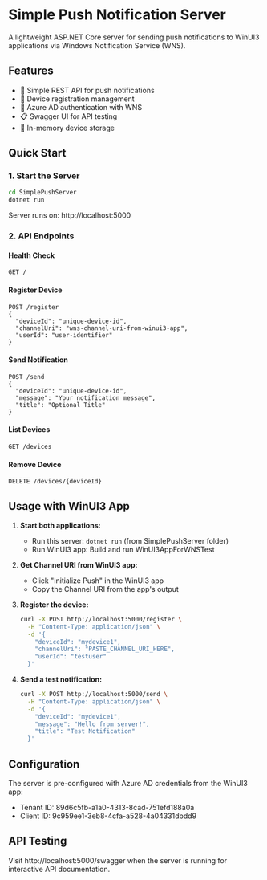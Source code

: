 # Simple Push Notification Server

A lightweight ASP.NET Core server for sending push notifications to WinUI3 applications via Windows Notification Service (WNS).

## Features

- 🚀 Simple REST API for push notifications
- 📱 Device registration management
- 🔐 Azure AD authentication with WNS
- 📋 Swagger UI for API testing
- 💾 In-memory device storage

## Quick Start

### 1. Start the Server
```bash
cd SimplePushServer
dotnet run
```
Server runs on: http://localhost:5000

### 2. API Endpoints

#### Health Check
```
GET /
```

#### Register Device
```
POST /register
{
  "deviceId": "unique-device-id",
  "channelUri": "wns-channel-uri-from-winui3-app",
  "userId": "user-identifier"
}
```

#### Send Notification
```
POST /send
{
  "deviceId": "unique-device-id",
  "message": "Your notification message",
  "title": "Optional Title"
}
```

#### List Devices
```
GET /devices
```

#### Remove Device
```
DELETE /devices/{deviceId}
```

## Usage with WinUI3 App

1. **Start both applications:**
   - Run this server: `dotnet run` (from SimplePushServer folder)
   - Run WinUI3 app: Build and run WinUI3AppForWNSTest

2. **Get Channel URI from WinUI3 app:**
   - Click "Initialize Push" in the WinUI3 app
   - Copy the Channel URI from the app's output

3. **Register the device:**
   ```bash
   curl -X POST http://localhost:5000/register \
     -H "Content-Type: application/json" \
     -d '{
       "deviceId": "mydevice1", 
       "channelUri": "PASTE_CHANNEL_URI_HERE",
       "userId": "testuser"
     }'
   ```

4. **Send a test notification:**
   ```bash
   curl -X POST http://localhost:5000/send \
     -H "Content-Type: application/json" \
     -d '{
       "deviceId": "mydevice1",
       "message": "Hello from server!",
       "title": "Test Notification"
     }'
   ```

## Configuration

The server is pre-configured with Azure AD credentials from the WinUI3 app:
- Tenant ID: 89d6c5fb-a1a0-4313-8cad-751efd188a0a
- Client ID: 9c959ee1-3eb8-4cfa-a528-4a04331dbdd9

## API Testing

Visit http://localhost:5000/swagger when the server is running for interactive API documentation.